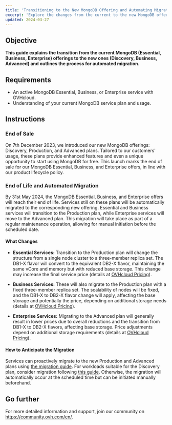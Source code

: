 ```yaml
---
title: 'Transitioning to the New MongoDB Offering and Automating Migration'
excerpt: 'Explore the changes from the current to the new MongoDB offering and understand the automated migration process to make informed decisions.'
updated: 2024-03-27
---
```


## Objective

**This guide explains the transition from the current MongoDB (Essential, Business, Enterprise) offerings to the new ones (Discovery, Business, Advanced) and outlines the process for automated migration.** 

## Requirements

- An active MongoDB Essential, Business, or Enterprise service with OVHcloud.
- Understanding of your current MongoDB service plan and usage.

## Instructions

### End of Sale

On 7th December 2023, we introduced our new MongoDB offerings: Discovery, Production, and Advanced plans. Tailored to our customers' usage, these plans provide enhanced features and even a unique opportunity to start using MongoDB for free. This launch marks the end of sale for our MongoDB Essential, Business, and Enterprise offers, in line with our product lifecycle policy.

### End of Life and Automated Migration

By 31st May 2024, the MongoDB Essential, Business, and Enterprise offers will reach their end of life. Services still on these plans will be automatically migrated to the corresponding new offering. Essential and Business services will transition to the Production plan, while Enterprise services will move to the Advanced plan. This migration will take place as part of a regular maintenance operation, allowing for manual initiation before the scheduled date.

#### What Changes

- **Essential Services:** Transition to the Production plan will change the structure from a single node cluster to a three-member replica set. The DB1-X flavor will convert to the equivalent DB2-X flavor, maintaining the same vCore and memory but with reduced base storage. This change may increase the final service price (details at [OVHcloud Pricing](https://www.ovhcloud.com/en-gb/public-cloud/prices/)).

- **Business Services:** These will also migrate to the Production plan with a fixed three-member replica set. The scalability of nodes will be fixed, and the DB1-X to DB2-X flavor change will apply, affecting the base storage and potentially the price, depending on additional storage needs (details at [OVHcloud Pricing](https://www.ovhcloud.com/en-gb/public-cloud/prices/)).

- **Enterprise Services:** Migrating to the Advanced plan will generally result in lower prices due to overall reductions and the transition from DB1-X to DB2-X flavors, affecting base storage. Price adjustments depend on additional storage requirements (details at [OVHcloud Pricing](https://www.ovhcloud.com/en-gb/public-cloud/prices/)).

#### How to Anticipate the Migration

Services can proactively migrate to the new Production and Advanced plans using [the migration guide](https://help.ovhcloud.com/csm/en-gb-public-cloud-databases-mongodb-migrate-production-advanced-cli). For workloads suitable for the Discovery plan, consider migration following [this guide](https://help.ovhcloud.com/csm/en-gb-public-cloud-databases-mongodb-migrate-discovery-cli). Otherwise, the migration will automatically occur at the scheduled time but can be initiated manually beforehand.

## Go further

For more detailed information and support, join our community on <https://community.ovh.com/en/>.
